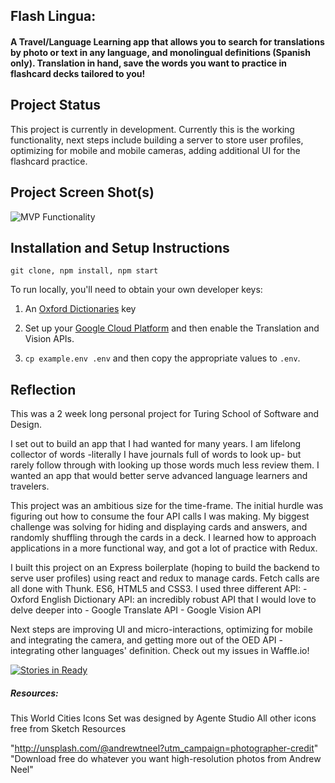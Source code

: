 ## Flash Lingua:
#### A Travel/Language Learning app that allows you to search for translations by photo or text in any language, and monolingual definitions (Spanish only). Translation in hand, save the words you want to practice in flashcard decks tailored to you!

## Project Status
This project is currently in development. Currently this is the working functionality, next steps include building a server to store user profiles, optimizing for mobile and mobile cameras, adding additional UI for the flashcard practice.

## Project Screen Shot(s)   

![MVP Functionality](http://g.recordit.co/6vwMJHJv81.gif)

## Installation and Setup Instructions

`git clone, npm install, npm start`

To run locally, you'll need to obtain your own developer keys:

1. An [Oxford Dictionaries][oed] key

2. Set up your [Google Cloud Platform][google] and then enable the Translation and Vision APIs.

3. `cp example.env .env` and then copy the appropriate values to `.env`.

[oed]: https://developer.oxforddictionaries.com/documentation
[google]: https://cloud.google.com/translate/docs/getting-started

## Reflection

  This was a 2 week long personal project for Turing School of Software and Design.

  I set out to build an app that I had wanted for many years. I am lifelong collector of words -literally I have journals full of words to look up- but rarely follow through with looking up those words much less review them. I wanted an app that would better serve advanced language learners and travelers.

  This project was an ambitious size for the time-frame. The initial hurdle was figuring out how to consume the four API calls I was making. My biggest challenge was solving for hiding and displaying cards and answers, and randomly shuffling through the cards in a deck. I learned how to approach applications in a more functional way, and got a lot of practice with Redux.

  I built this project on an Express boilerplate (hoping to build the backend to serve user profiles) using react and redux to manage cards. Fetch calls are all done with Thunk. ES6, HTML5 and CSS3. I used three different API:
      - Oxford English Dictionary API: an incredibly robust API that I would love to delve deeper into
      - Google Translate API
      - Google Vision API

  Next steps are improving UI and micro-interactions, optimizing for mobile and integrating the camera, and getting more out of the OED API -integrating other languages' definition. Check out my issues in Waffle.io!

  [![Stories in Ready](https://badge.waffle.io/lauraturk/lt-flash-cards-express.png?label=ready&title=Ready)](https://waffle.io/lauraturk/lt-flash-cards-express?utm_source=badge)



##### Resources:
This World Cities Icons Set was designed by Agente Studio
All other icons free from Sketch Resources

"http://unsplash.com/@andrewtneel?utm_campaign=photographer-credit" "Download free do whatever you want high-resolution photos from Andrew Neel"
